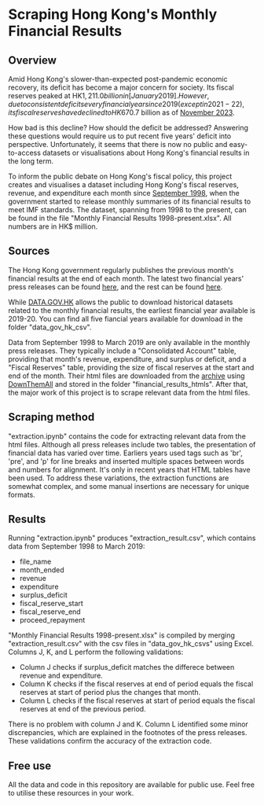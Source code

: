 [January 2019]: https://www.info.gov.hk/gia/general/201902/28/P2019022700606.htm
[November 2023]: https://www.scmp.com/news/hong-kong/hong-kong-economy/article/3246714/hong-kong-deficit-balloons-hk1641-billion-first-8-months-financial-year
[September 1998]: https://www.info.gov.hk/gia/general/199810/31/1031041.htm
[DownThemAll]: https://chromewebstore.google.com/detail/downthemall/nljkibfhlpcnanjgbnlnbjecgicbjkge
[DATA.GOV.HK]: https://data.gov.hk/en-data/dataset/hk-try-trymthfinr-press-release-financial-results
[archive]: https://www.try.gov.hk/internet/eharch_acco_monfinancial.html

# Scraping Hong Kong's Monthly Financial Results
## Overview
Amid Hong Kong's slower-than-expected post-pandemic economic recovery, its deficit has become a major concern for society. Its fiscal reserves peaked at HK$1,211.0 billion in [January 2019]. However, due to consistent deficits every financial year since 2019 (except in 2021-22), its fiscal reserves have declined to HK$670.7 billion as of [November 2023].

How bad is this decline? How should the deficit be addressed? Answering these questions would require us to put recent five years' deficit into perspective. Unfortunately, it seems that there is now no public and easy-to-access datasets or visualisations about Hong Kong's financial results in the long term.

To inform the public debate on Hong Kong's fiscal policy, this project creates and visualises a dataset including Hong Kong's fiscal reserves, revenue, and expenditure each month since [September 1998], when the government started to release monthly summaries of its financial results to meet IMF standards. The dataset, spanning from 1998 to the present, can be found in the file "Monthly Financial Results 1998-present.xlsx". All numbers are in HK$ million.

## Sources
The Hong Kong government regularly publishes the previous month's financial results at the end of each month. The latest two financial years' press releases can be found [here](https://www.try.gov.hk/internet/ehpubl_acco_monfinancial.html), and the rest can be found [here](https://www.try.gov.hk/internet/eharch_acco_monfinancial.html).

While [DATA.GOV.HK] allows the public to download historical datasets related to the monthly financial results, the earliest financial year available is 2019-20. You can find all five fiancial years available for download in the folder "data_gov_hk_csv".

Data from September 1998 to March 2019 are only available in the monthly press releases. They typically include a "Consolidated Account" table, providing that month's revenue, expenditure, and surplus or deficit, and a "Fiscal Reserves" table, providing the size of fiscal reserves at the start and end of the month. Their html files are downloaded from the [archive] using [DownThemAll] and stored in the folder "financial_results_htmls". After that, the major work of this project is to scrape relevant data from the html files.

## Scraping method
"extraction.ipynb" contains the code for extracting relevant data from the html files. Although all press releases include two tables, the presentation of financial data has varied over time. Earliers years used tags such as 'br', 'pre', and 'p' for line breaks and inserted multiple spaces between words and numbers for alignment. It's only in recent years that HTML tables have been used.  To address these variations, the extraction functions are somewhat complex, and some manual insertions are necessary for unique formats.

## Results
Running "extraction.ipynb" produces "extraction_result.csv", which contains data from September 1998 to March 2019:
* file_name
* month_ended
* revenue
* expenditure
* surplus_deficit
* fiscal_reserve_start
* fiscal_reserve_end
* proceed_repayment

"Monthly Financial Results 1998-present.xlsx" is compiled by merging "extraction_result.csv" with the csv files in "data_gov_hk_csvs" using Excel. Columns J, K, and L perform the following validations:
* Column J checks if surplus_deficit matches the differece between revenue and expenditure.
* Column K checks if the fiscal reserves at end of period equals the fiscal reserves at start of period plus the changes that month.
* Column L checks if the fiscal reserves at start of period equals the fiscal reserves at end of the previous period.

There is no problem with column J and K. Column L identified some minor discrepancies, which are explained in the footnotes of the press releases. These validations confirm the accuracy of the extraction code.

## Free use
All the data and code in this repository are available for public use. Feel free to utilise these resources in your work.